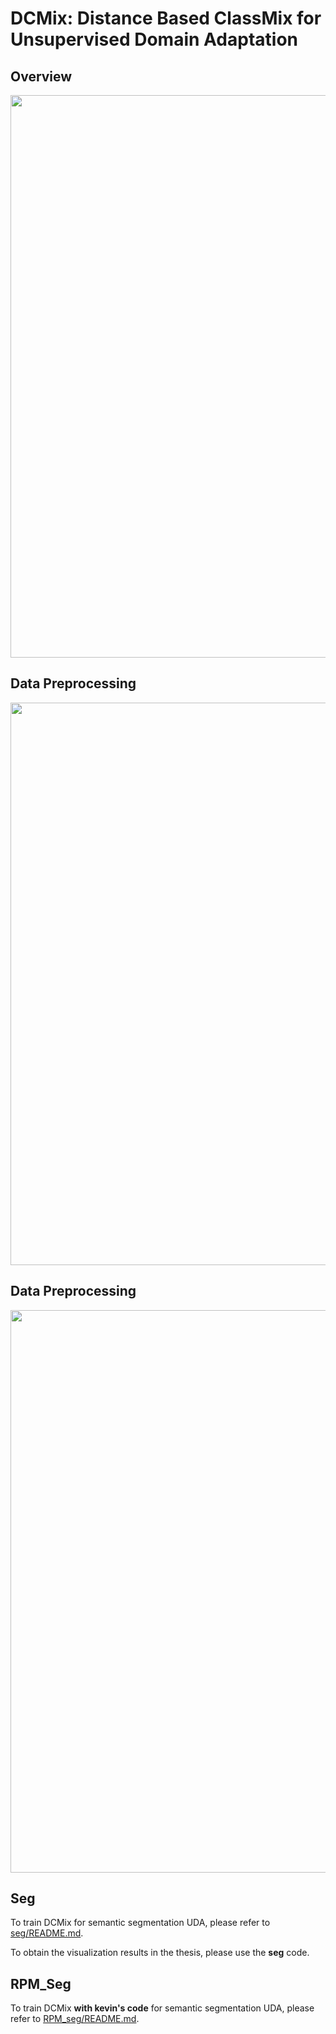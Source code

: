 # DCMix: Distance Based ClassMix for Unsupervised Domain Adaptation

## Overview
<img src="readme_source/DCMix_full_arc.png" width="900">

## Data Preprocessing
<img src="readme_source/DCMix_pre.png" width="900">

## Data Preprocessing
<img src="readme_source/DCMix_Mixing.png" width="900">

## Seg
To train DCMix for semantic segmentation UDA, please refer to [seg/README.md](seg/README.md).

To obtain the visualization results in the thesis, please use the **seg** code.

## RPM_Seg
To train DCMix **with kevin's code** for semantic segmentation UDA, please refer to [RPM_seg/README.md](RPM_seg/README.md).
